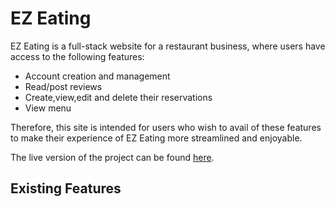 # EZ Eating

EZ Eating is a full-stack website for a restaurant business, where users have access to the following features:
- Account creation and management
- Read/post reviews
- Create,view,edit and delete their reservations
- View menu

Therefore, this site is intended for users who wish to avail of these features to make their experience of EZ Eating more
streamlined and enjoyable.

The live version of the project can be found [here](#).

## Existing Features
